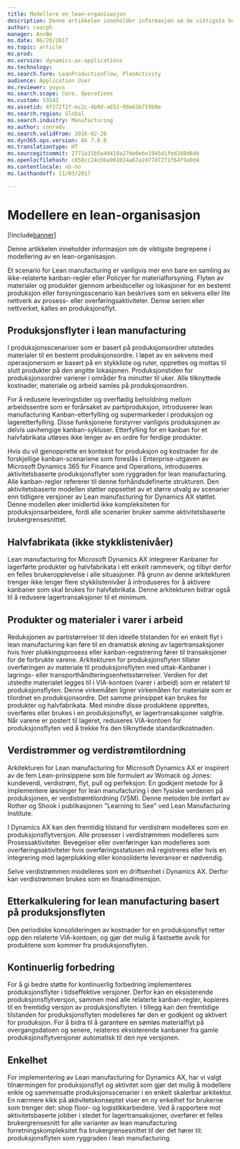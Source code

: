 ```yaml
---
title: Modellere en lean-organisasjon
description: Denne artikkelen inneholder informasjon om de viktigste begrepene i modellering av en lean-organisasjon.
author: cvocph
manager: AnnBe
ms.date: 06/20/2017
ms.topic: article
ms.prod: 
ms.service: dynamics-ax-applications
ms.technology: 
ms.search.form: LeanProductionFlow, PlanActivity
audience: Application User
ms.reviewer: yuyus
ms.search.scope: Core, Operations
ms.custom: 53141
ms.assetid: 4f272f2f-ec2c-4b0d-a652-00a63b719b9e
ms.search.region: Global
ms.search.industry: Manufacturing
ms.author: conradv
ms.search.validFrom: 2016-02-28
ms.dyn365.ops.version: AX 7.0.0
ms.translationtype: HT
ms.sourcegitcommit: 2771a31b5a4d418a27de0ebe1945d1fed2d8d6d6
ms.openlocfilehash: c858cc24cbba961024a67a2477d7271f64f9a0d4
ms.contentlocale: nb-no
ms.lasthandoff: 11/03/2017

---
```


# <a name="modeling-a-lean-organization"></a>Modellere en lean-organisasjon

[!include[banner](../includes/banner.md)]


Denne artikkelen inneholder informasjon om de viktigste begrepene i modellering av en lean-organisasjon. 

Et scenario for Lean manufacturing er vanligvis mer enn bare en samling av ikke-relaterte kanban-regler eller Policyer for materialforsyning. Flyten av materialer og produkter gjennom arbeidsceller og lokasjoner for en bestemt produksjon eller forsyningsscenario kan beskrives som en sekvens eller lite nettverk av prosess- eller overføringsaktiviteter. Denne serien eller nettverket, kalles en produksjonsflyt.

## <a name="production-flows-in-lean-manufacturing"></a>Produksjonsflyter i lean manufacturing
I produksjonsscenarioer som er basert på produksjonsordrer utstedes materialer til en bestemt produksjonsordre. I løpet av en sekvens med operasjonersom er basert på en stykkliste og ruter, opprettes og mottas til slutt produkter på den angitte lokasjonen. Produksjonstiden for produksjonsordrer varierer i områder fra minutter til uker. Alle tilknyttede kostnader, materiale og arbeid samles på produksjonsordren. 

For å redusere leveringstider og overflødig beholdning mellom arbeidssentre som er forårsaket av partiproduksjon, introduserer lean manufacturing Kanban-etterfylling og supermarkeder i produksjon og lageretterfylling. Disse funksjonene forstyrrer vanligvis produksjonen av delvis uavhengige kanban-sykluser. Etterfylling for en kanban for et halvfabrikata utløses ikke lenger av en ordre for ferdige produkter. 

Hvis du vil gjenopprette en kontekst for produksjon og kostnader for de forskjellige kanban-scenariene som foreslås i Enterprise-utgaven av Microsoft Dynamics 365 for Finance and Operations, introduseres aktivitetsbaserte produksjonsflyter som ryggraden for lean manufacturing. Alle kanban-regler refererer til denne forhåndsdefinerte strukturen. Den aktivitetsbaserte modellen støtter oppsettet av et større utvalg av scenarier enn tidligere versjoner av Lean manufacturing for Dynamics AX støttet. Denne modellen øker imidlertid ikke kompleksiteten for produksjonsarbeidere, fordi alle scenarier bruker samme aktivitetsbaserte brukergrensesnittet.

## <a name="semi-finished-products-non-bom-levels"></a>Halvfabrikata (ikke stykklistenivåer)
Lean manufacturing for Microsoft Dynamics AX integrerer Kanbaner for lagerførte produkter og halvfabrikata i ett enkelt rammeverk, og tilbyr derfor en felles brukeropplevelse i alle situasjoner. På grunn av denne arkitekturen trenger ikke lenger flere stykklistenivåer å introduseres for å aktivere kanbaner som skal brukes for halvfabrikata. Denne arkitekturen bidrar også til å redusere lagertransaksjoner til et minimum.

## <a name="products-and-material-in-work-in-progress"></a>Produkter og materialer i varer i arbeid
Reduksjonen av partistørrelser til den ideelle tilstanden for en enkelt flyt i lean manufacturing kan føre til en dramatisk økning av lagertransaksjoner hvis hver plukkingsprosess eller kanban-registrering fører til transaksjoner for de forbrukte varene. Arkitekturen for produksjonsflyten tillater overføringen av materiale til produksjonsflyten med uttak-Kanbaner i lagrings- eller transporthåndteringsenhetsstørrelser. Verdien for det utstedte materialet legges til i VIA-kontoen (varer i arbeid) som er relatert til produksjonsflyten. Denne virkemåten ligner virkemåten for materiale som er tilordnet en produksjonsordre. Det samme prinsippet kan brukes for produkter og halvfabrikata. Med mindre disse produktene opprettes, overføres eller brukes i en produksjonsflyt, er lagertransaksjoner valgfrie. Når varene er postert til lageret, reduseres VIA-kontoen for produksjonsflyten ved å trekke fra den tilknyttede standardkostnaden.

## <a name="value-streams-and-value-stream-mapping"></a>Verdistrømmer og verdistrømtilordning
Arkitekturen for Lean manufacturing for Microsoft Dynamics AX er inspirert av de fem Lean-prinsippene som ble formulert av Womack og Jones: kundeverdi, verdistrøm, flyt, pull og perfeksjon. En godkjent metode for å implementere løsninger for lean manufacturing i den fysiske verdenen på produksjonen, er verdistrømtilordning (VSM). Denne metoden ble innført av Rother og Shook i publikasjonen "Learning to See" ved Lean Manufacturing Institute. 

I Dynamics AX kan den fremtidig tilstand for verdistrøm modelleres som en produksjonsflytversjon. Alle prosesser i verdistrømmen modelleres som Prosessaktiviteter. Bevegelser eller overføringer kan modelleres som overføringsaktiviteter hvis overføringsstatusen må registreres eller hvis en integrering med lagerplukking eller konsoliderte leveranser er nødvendig. 

Selve verdistrømmen modelleres som en driftsenhet i Dynamics AX. Derfor kan verdistrømmen brukes som en finansdimensjon.

## <a name="costing-for-lean-manufacturing-based-on-the-production-flow"></a>Etterkalkulering for lean manufacturing basert på produksjonsflyten
Den periodiske konsolideringen av kostnader for en produksjonsflyt retter opp den relaterte VIA-kontoen, og gjør det mulig å fastsette avvik for produktene som kommer fra produksjonsflyten.

## <a name="continuous-improvement"></a>Kontinuerlig forbedring
For å gi bedre støtte for kontinuerlig forbedring implementeres produksjonsflyter i tidseffektive versjoner. Derfor kan en eksisterende produksjonsflytversjon, sammen med alle relaterte kanban-regler, kopieres til en fremtidig versjon av produksjonsflyten. I tillegg kan den fremtidige tilstanden for produksjonsflyten modelleres før den er godkjent og aktivert for produksjon. For å bidra til å garantere en sømløs materialflyt på overgangsdatoen og senere, relateres eksisterende kanbaner fra gamle produksjonsflytversjoner automatisk til den nye versjonen.

## <a name="simplicity"></a>Enkelhet
For implementering av Lean manufacturing for Dynamics AX, har vi valgt tilnærmingen for produksjonsflyt og aktivitet som gjør det mulig å modellere enkle og sammensatte produksjonsscenarier i en enkelt skalerbar arkitektur. En nærmere kikk på aktivitetskonseptet viser en ny enkelhet for brukerne som trenger det: shop floor- og logistikkarbeidere. Ved å rapportere mot aktivitetsbaserte jobber i stedet for lagertransaksjoner, overfører et felles brukergrensesnitt for alle varianter av lean manufacturing forretningskompleksitet fra brukergrensesnittet til der det hører til: produksjonsflyten som ryggraden i lean manufacturing.




